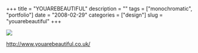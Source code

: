 +++
title = "YOUAREBEAUTIFUL"
description = ""
tags = ["monochromatic", "portfolio"]
date = "2008-02-29"
categories = ["design"]
slug = "youarebeautiful"
+++


 

  <div id="screens-thumbs" class="clearfix">
    <div class="txt-center" id="design-submission"><a href="http://www.youarebeautiful.co.uk/"><img id='bluga-thumbnail-864' class='bluga-thumbnail large' src='http://media.konigi.com/bluga/
wt47f27912e2f2b_0.jpg'/></a></div>  
  </div>   
<p><a href="http://www.youarebeautiful.co.uk/">http://www.youarebeautiful.co.uk/</a></p>





